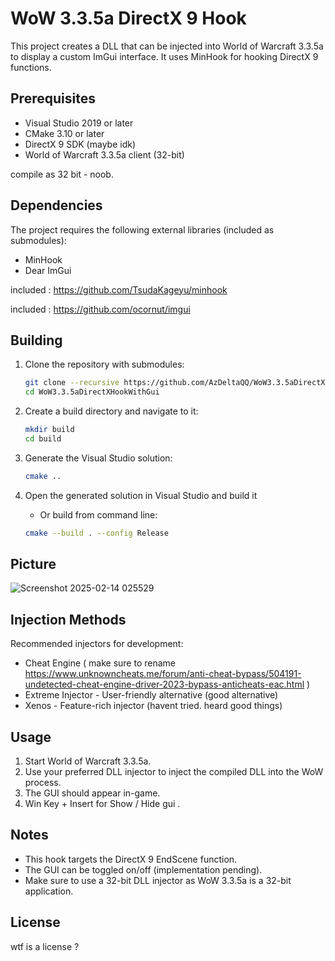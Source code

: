 # WoW 3.3.5a DirectX 9 Hook

This project creates a DLL that can be injected into World of Warcraft 3.3.5a to display a custom ImGui interface.  It uses MinHook for hooking DirectX 9 functions.

## Prerequisites

-   Visual Studio 2019 or later
-   CMake 3.10 or later
-   DirectX 9 SDK (maybe idk) 
-   World of Warcraft 3.3.5a client (32-bit)

compile as 32 bit - noob. 

## Dependencies

The project requires the following external libraries (included as submodules):

-   MinHook
-   Dear ImGui

included : https://github.com/TsudaKageyu/minhook

included : https://github.com/ocornut/imgui
## Building

1.  Clone the repository with submodules:

    ```bash
    git clone --recursive https://github.com/AzDeltaQQ/WoW3.3.5aDirectXHookWithGui.git
    cd WoW3.3.5aDirectXHookWithGui
    ```

2.  Create a build directory and navigate to it:

    ```bash
    mkdir build
    cd build
    ```

3.  Generate the Visual Studio solution:

    ```bash
    cmake ..
    ```

4.  Open the generated solution in Visual Studio and build it
    -   Or build from command line:

    ```bash
    cmake --build . --config Release
    ```

## Picture
![Screenshot 2025-02-14 025529](https://github.com/user-attachments/assets/2933c926-00bf-4f3f-9588-8e1eab6d66d7)



## Injection Methods

Recommended injectors for development:

-   Cheat Engine ( make sure to rename https://www.unknowncheats.me/forum/anti-cheat-bypass/504191-undetected-cheat-engine-driver-2023-bypass-anticheats-eac.html )
-   Extreme Injector - User-friendly alternative (good alternative)
-   Xenos - Feature-rich injector (havent tried. heard good things)

## Usage

1.  Start World of Warcraft 3.3.5a.
2.  Use your preferred DLL injector to inject the compiled DLL into the WoW process.
3.  The GUI should appear in-game.
4. Win Key + Insert for Show / Hide gui . 

## Notes

-   This hook targets the DirectX 9 EndScene function.
-   The GUI can be toggled on/off (implementation pending).
-   Make sure to use a 32-bit DLL injector as WoW 3.3.5a is a 32-bit application.

## License

wtf is a license ?
